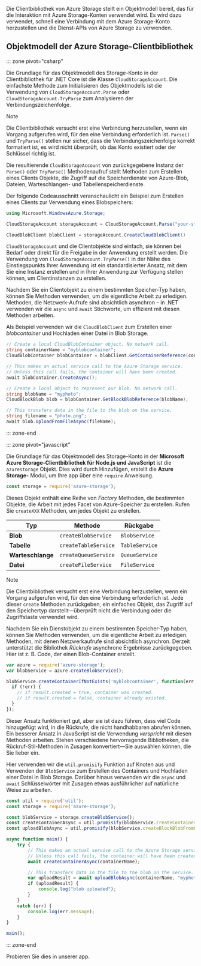 Die Clientbibliothek von Azure Storage stellt ein Objektmodell bereit, das für die Interaktion mit Azure Storage-Konten verwendet wird. Es wird dazu verwendet, schnell eine Verbindung mit dem Azure Storage-Konto herzustellen und die Dienst-APIs von Azure Storage zu verwenden. 

## <a name="azure-storage-client-library-object-model"></a>Objektmodell der Azure Storage-Clientbibliothek

::: zone pivot="csharp"

Die Grundlage für das Objektmodell des Storage-Konto in der Clientbibliothek für .NET Core ist die Klasse `CloudStorageAccount`. Die einfachste Methode zum Initialisieren des Objektmodells ist die Verwendung von `CloudStorageAccount.Parse` oder `CloudStorageAccount.TryParse` zum Analysieren der Verbindungszeichenfolge.

> [!NOTE]
> Die Clientbibliothek versucht erst eine Verbindung herzustellen, wenn ein Vorgang aufgerufen wird, für den eine Verbindung erforderlich ist. `Parse()` und `TryParse()` stellen nur sicher, dass die Verbindungszeichenfolge korrekt formatiert ist, es wird nicht überprüft, ob das Konto existiert oder der Schlüssel richtig ist. 

Die resultierende `CloudStorageAccount` von zurückgegebene Instanz der `Parse()` oder `TryParse()` Methodenaufruf stellt Methoden zum Erstellen eines Clients Objekte, die Zugriff auf die Speicherdienste von Azure-Blob, Dateien, Warteschlangen- und Tabellenspeicherdienste. 

Der folgende Codeausschnitt veranschaulicht ein Beispiel zum Erstellen eines Clients zur Verwendung eines Blobspeichers:

```csharp
using Microsoft.WindowsAzure.Storage;

CloudStorageAccount storageAccount = CloudStorageAccount.Parse("your-storage-key-connection-string");

CloudBlobClient blobClient = storageAccount.CreateCloudBlobClient()
```

`CloudStorageAccount` und die Clientobjekte sind einfach, sie können bei Bedarf oder direkt für die Freigabe in der Anwendung erstellt werden. Die Verwendung von `CloudStorageAccount.TryParse()` in der Nähe des Einstiegspunkts Ihrer Anwendung ist ein standardisierter Ansatz, mit dem Sie eine Instanz erstellen und in Ihrer Anwendung zur Verfügung stellen können, um Clientinstanzen zu erstellen.

Nachdem Sie ein Clientobjekt zu einem bestimmten Speicher-Typ haben, können Sie Methoden verwenden, um die eigentliche Arbeit zu erledigen. Methoden, die Netzwerk-Aufrufe sind absichtlich asynchron – in .NET verwenden wir die `async` und `await` Stichworte, um effizient mit diesen Methoden arbeiten.

Als Beispiel verwenden wir die `CloudBlobClient` zum Erstellen einer _blobcontainer_ und Hochladen einer Datei in Blob Storage.

```csharp
// Create a local CloudBlobContainer object. No network call.
string containerName = "myblobcontainer";
CloudBlobContainer blobContainer = blobClient.GetContainerReference(containerName);

// This makes an actual service call to the Azure Storage service. 
// Unless this call fails, the container will have been created.
await blobContainer.CreateAsync();

// Create a local object to represent our blob. No network call.
string blobName = "myphoto";
CloudBlockBlob blob = blobContainer.GetBlockBlobReference(blobName);

// This transfers data in the file to the blob on the service.
string filename = "photo.png";
await blob.UploadFromFileAsync(fileName);
```

::: zone-end

::: zone pivot="javascript"

Die Grundlage für das Objektmodell des Storage-Konto in der **Microsoft Azure Storage-Clientbibliothek für Node.js und JavaScript** ist die `azurestorage` Objekt. Dies wird durch Hinzufügen, erstellt die **Azure Storage-** Modul, um Ihre app über eine `require` Anweisung.

```javascript
const storage = require('azure-storage');
```

Dieses Objekt enthält eine Reihe von _Factory_ Methoden, die bestimmten Objekte, die Arbeit mit jedes Facet von Azure-Speicher zu erstellen. Rufen Sie `createXXX` Methoden, um jedes Objekt zu erstellen.

| Typ | Methode | Rückgabe |
|--------|---------|-------------|
| **Blob** | `createBlobService` | `BlobService` |
| **Tabelle** | `createTableService` | `TableService` |
| **Warteschlange** | `createQueueService` | `QueueService` |
| **Datei** | `createFileService` | `FileService` |

> [!NOTE]
> Die Clientbibliothek versucht erst eine Verbindung herzustellen, wenn ein Vorgang aufgerufen wird, für den eine Verbindung erforderlich ist. Jede dieser `create` Methoden zurückgeben, ein einfaches Objekt, das Zugriff auf den Speichertyp darstellt&mdash;überprüft nicht die Verbindung oder die Zugriffstaste verwendet wird.

Nachdem Sie ein Dienstobjekt zu einem bestimmten Speicher-Typ haben, können Sie Methoden verwenden, um die eigentliche Arbeit zu erledigen. Methoden, mit denen Netzwerkaufrufe sind absichtlich asynchron. Derzeit unterstützt die Bibliothek _Rückrufe_ asynchrone Ergebnisse zurückgegeben. Hier ist z. B. Code, der einen Blob-Container erstellt.

```javascript
var azure = require('azure-storage');
var blobService = azure.createBlobService();

blobService.createContainerIfNotExists('myblobcontainer', function(err, result, response) {
  if (!err) {
    // if result.created = true, container was created.
    // if result.created = false, container already existed.
  }
});
```

Dieser Ansatz funktioniert gut, aber sie ist dazu führen, dass viel Code hinzugefügt wird, in die Rückrufe, die nicht handhabbaren abrufen können. Ein besserer Ansatz in JavaScript ist die Verwendung _verspricht_ mit diesen Methoden arbeiten. Stehen verschiedene hervorragende Bibliotheken, die Rückruf-Stil-Methoden in Zusagen konvertiert&mdash;Sie auswählen können, die Sie lieber ein.

Hier verwenden wir die `util.promisify` Funktion auf Knoten aus und Verwenden der `BlobService` zum Erstellen des Containers und Hochladen einer Datei in Blob Storage. Darüber hinaus verwenden wir die `async` und `await` Schlüsselwörter mit Zusagen etwas ausführlicher auf natürliche Weise zu arbeiten.

```javascript
const util = require('util');
const storage = require('azure-storage');

const blobService = storage.createBlobService();
const createContainerAsync = util.promisify(blobService.createContainerIfNotExists).bind(blobService);
const uploadBlobAsync = util.promisify(blobService.createBlockBlobFromLocalFile).bind(blobService);

async function main() {
    try {
        // This makes an actual service call to the Azure Storage service. 
        // Unless this call fails, the container will have been created.
        await createContainerAsync(containerName);

        // This transfers data in the file to the blob on the service.
        var uploadResult = await uploadBlobAsync(containerName, "myphoto", "photo.png");
        if (uploadResult) {
            console.log("blob uploaded");
        }
    }
    catch (err) {
        console.log(err.message);
    }
}

main();
```
::: zone-end

Probieren Sie dies in unserer app.